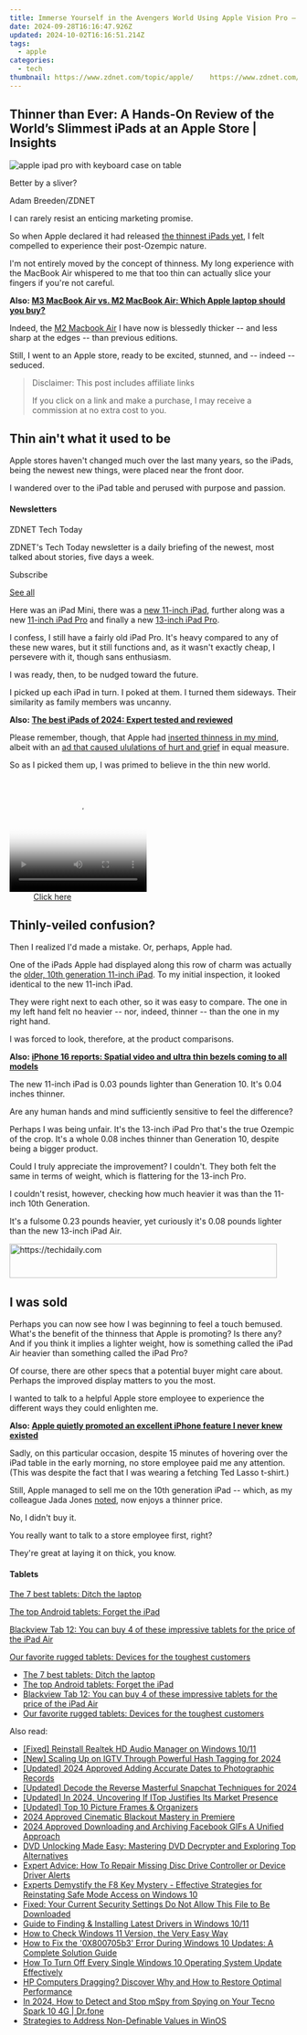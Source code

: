 ```yaml
---
title: Immerse Yourself in the Avengers World Using Apple Vision Pro – Latest Insights Await on May 30 | ZDNET
date: 2024-09-28T16:16:47.926Z
updated: 2024-10-02T16:16:51.214Z
tags:
  - apple
categories:
  - tech
thumbnail: https://www.zdnet.com/topic/apple/    https://www.zdnet.com/a/img/resize/980e23a5c1f3bb3af0eb6a507960afaca2ba580a/2024/05/22/01631b59-a5a9-42ef-925c-75d40c02c99e/whatifimmersive-screenshot-helashard.png?width=170&height=96&fit=crop&format=pjpg&auto=webp
---
```


## Thinner than Ever: A Hands-On Review of the World’s Slimmest iPads at an Apple Store | Insights

![apple ipad pro with keyboard case on table](https://www.zdnet.com/a/img/resize/0ff7aff76b7c3dd00d781260e51562d7bd631a28/2024/05/22/02d02554-4a0f-4413-b8e5-57110538ccf1/ipad-pro-004.jpg?auto=webp&width=1280)

Better by a sliver?

Adam Breeden/ZDNET

I can rarely resist an enticing marketing promise.

So when Apple declared it had released [the thinnest iPads yet](https://www.zdnet.com/article/latest-ipad-launch-marred-by-one-big-mistake-heres-how-apple-can-fix-it/), I felt compelled to experience their post-Ozempic nature.

I'm not entirely moved by the concept of thinness. My long experience with the MacBook Air whispered to me that too thin can actually slice your fingers if you're not careful.

**Also: [M3 MacBook Air vs. M2 MacBook Air: Which Apple laptop should you buy?](https://www.zdnet.com/article/m3-macbook-air-vs-m2-macbook-air/)**

Indeed, the [M2 Macbook Air](https://apple.sjv.io/c/159047/435031/7613?&sharedid=zdnet&partnerpropertyid=1980086&u=https%3A%2F%2Fwww.apple.com%2Fshop%2Fbuy-mac%2Fmacbook-air%2F13-inch-m2&subId1=zd-%5F%5FCOM%5FCLICK%5FID%5F%5F-dtp) I have now is blessedly thicker -- and less sharp at the edges -- than previous editions.

Still, I went to an Apple store, ready to be excited, stunned, and -- indeed -- seduced.

>  Disclaimer: This post includes affiliate links
>
>  If you click on a link and make a purchase, I may receive a commission at no extra cost to you.
>

## Thin ain't what it used to be

Apple stores haven't changed much over the last many years, so the iPads, being the newest new things, were placed near the front door.

I wandered over to the iPad table and perused with purpose and passion.

#### Newsletters

ZDNET Tech Today

ZDNET's Tech Today newsletter is a daily briefing of the newest, most talked about stories, five days a week.

 Subscribe

[See all](https://www.zdnet.com/newsletters/)

Here was an iPad Mini, there was a [new 11-inch iPad](https://apple.sjv.io/c/159047/435031/7613?&sharedid=zdnet&partnerpropertyid=1980086&u=https%3A%2F%2Fwww.apple.com%2Fshop%2Fbuy-ipad%2Fipad-air&subId1=zd-%5F%5FCOM%5FCLICK%5FID%5F%5F-dtp), further along was a new [11-inch iPad Pro](https://apple.sjv.io/c/159047/435031/7613?&sharedid=zdnet&partnerpropertyid=1980086&u=https%3A%2F%2Fwww.apple.com%2Fshop%2Fbuy-ipad%2Fipad-pro&subId1=zd-%5F%5FCOM%5FCLICK%5FID%5F%5F-dtp) and finally a new [13-inch iPad Pro](https://apple.sjv.io/c/159047/435031/7613?&sharedid=zdnet&partnerpropertyid=1980086&u=https%3A%2F%2Fwww.apple.com%2Fshop%2Fbuy-ipad%2Fipad-pro&subId1=zd-%5F%5FCOM%5FCLICK%5FID%5F%5F-dtp).

I confess, I still have a fairly old iPad Pro. It's heavy compared to any of these new wares, but it still functions and, as it wasn't exactly cheap, I persevere with it, though sans enthusiasm.

I was ready, then, to be nudged toward the future.

I picked up each iPad in turn. I poked at them. I turned them sideways. Their similarity as family members was uncanny.

**Also: [The best iPads of 2024: Expert tested and reviewed](https://www.zdnet.com/article/best-ipad/)**

Please remember, though, that Apple had [inserted thinness in my mind](https://www.zdnet.com/article/latest-ipad-launch-marred-by-one-big-mistake-heres-how-apple-can-fix-it/), albeit with an [ad that caused ululations of hurt and grief](https://www.youtube.com/watch?v=ntjkwIXWtrc) in equal measure.

So as I picked them up, I was primed to believe in the thin new world.

<!-- affiliate ads begin -->
<span id="1265663">
					<video width="240" height="200" style="cursor:pointer"
           poster="//a.impactradius-go.com/display-clicktoplayimage/1265663.png"
           onclick="if(!this.playClicked){this.play();this.setAttribute('controls',true);this.playClicked=true;}">
	   <source src="//a.impactradius-go.com/display-ad/4482-1265663">
	   <img src="//a.impactradius-go.com/display-clicktoplayimage/1265663.png" style="border: none; height: 100%; width: 100%; object-fit: contain">
	</video>
	<div style="width:150px;text-align:center"><a href="javascript:window.open(decodeURIComponent('https%3A%2F%2Fmartinic.evyy.net%2Fc%2F5597632%2F1265663%2F4482'), '_blank');void(0);">Click here</a></div>
</span>
<img height="0" width="0" src="https://imp.pxf.io/i/5597632/1265663/4482" style="position:absolute;visibility:hidden;" border="0" />
<!-- affiliate ads end -->

## Thinly-veiled confusion?

Then I realized I'd made a mistake. Or, perhaps, Apple had.

One of the iPads Apple had displayed along this row of charm was actually the [older, 10th generation 11-inch iPad](https://apple.sjv.io/c/159047/435031/7613?&sharedid=zdnet&partnerpropertyid=1980086&u=https%3A%2F%2Fwww.apple.com%2Fshop%2Fbuy-ipad%2Fipad&subId1=zd-%5F%5FCOM%5FCLICK%5FID%5F%5F-dtp). To my initial inspection, it looked identical to the new 11-inch iPad.

They were right next to each other, so it was easy to compare. The one in my left hand felt no heavier -- nor, indeed, thinner -- than the one in my right hand.

I was forced to look, therefore, at the product comparisons. 

**Also: [iPhone 16 reports: Spatial video and ultra thin bezels coming to all models](https://www.zdnet.com/article/iphone-16-reports-spatial-video-and-ultra-thin-bezels-coming-to-all-models/)**

The new 11-inch iPad is 0.03 pounds lighter than Generation 10\. It's 0.04 inches thinner. 

Are any human hands and mind sufficiently sensitive to feel the difference? 

Perhaps I was being unfair. It's the 13-inch iPad Pro that's the true Ozempic of the crop. It's a whole 0.08 inches thinner than Generation 10, despite being a bigger product. 

Could I truly appreciate the improvement? I couldn't. They both felt the same in terms of weight, which is flattering for the 13-inch Pro.

I couldn't resist, however, checking how much heavier it was than the 11-inch 10th Generation. 

It's a fulsome 0.23 pounds heavier, yet curiously it's 0.08 pounds lighter than the new 13-inch iPad Air.

<!-- affiliate ads begin -->
<a href="https://aligracehair.sjv.io/c/5597632/2135360/19272" target="_top" id="2135360">
  <img src="//a.impactradius-go.com/display-ad/19272-2135360" border="0" alt="https://techidaily.com" width="468" height="60"/>
</a>
<img height="0" width="0" src="https://aligracehair.sjv.io/i/5597632/2135360/19272" style="position:absolute;visibility:hidden;" border="0" />
<!-- affiliate ads end -->

## I was sold

Perhaps you can now see how I was beginning to feel a touch bemused. What's the benefit of the thinness that Apple is promoting? Is there any? And if you think it implies a lighter weight, how is something called the iPad Air heavier than something called the iPad Pro?

Of course, there are other specs that a potential buyer might care about. Perhaps the improved display matters to you the most.

I wanted to talk to a helpful Apple store employee to experience the different ways they could enlighten me. 

**Also: [Apple quietly promoted an excellent iPhone feature I never knew existed](https://www.zdnet.com/article/apple-quietly-promoted-an-excellent-iphone-feature-i-never-knew-existed/)**

Sadly, on this particular occasion, despite 15 minutes of hovering over the iPad table in the early morning, no store employee paid me any attention. (This was despite the fact that I was wearing a fetching Ted Lasso t-shirt.)

Still, Apple managed to sell me on the 10th generation iPad -- which, as my colleague Jada Jones [noted](https://www.zdnet.com/article/this-349-ipad-was-sneakily-the-best-announcement-during-apples-let-loose-event/), now enjoys a thinner price.

No, I didn't buy it.

You really want to talk to a store employee first, right?

They're great at laying it on thick, you know.

#### Tablets

[The 7 best tablets: Ditch the laptop](https://www.zdnet.com/article/best-tablet/ "The 7 best tablets: Ditch the laptop")

[The top Android tablets: Forget the iPad](https://www.zdnet.com/article/best-android-tablet/ "The top Android tablets: Forget the iPad")

[Blackview Tab 12: You can buy 4 of these impressive tablets for the price of the iPad Air](https://www.zdnet.com/article/blackview-tab-12-review/ "Blackview Tab 12: You can buy 4 of these impressive tablets for the price of the iPad Air")

[Our favorite rugged tablets: Devices for the toughest customers](https://www.zdnet.com/article/best-rugged-tablet/ "Our favorite rugged tablets: Devices for the toughest customers")

* [The 7 best tablets: Ditch the laptop](https://www.zdnet.com/article/best-tablet/ "The 7 best tablets: Ditch the laptop")
* [The top Android tablets: Forget the iPad](https://www.zdnet.com/article/best-android-tablet/ "The top Android tablets: Forget the iPad")
* [Blackview Tab 12: You can buy 4 of these impressive tablets for the price of the iPad Air](https://www.zdnet.com/article/blackview-tab-12-review/ "Blackview Tab 12: You can buy 4 of these impressive tablets for the price of the iPad Air")
* [Our favorite rugged tablets: Devices for the toughest customers](https://www.zdnet.com/article/best-rugged-tablet/ "Our favorite rugged tablets: Devices for the toughest customers")

<ins class="adsbygoogle"
     style="display:block"
     data-ad-format="autorelaxed"
     data-ad-client="ca-pub-7571918770474297"
     data-ad-slot="1223367746"></ins>

<ins class="adsbygoogle"
     style="display:block"
     data-ad-client="ca-pub-7571918770474297"
     data-ad-slot="8358498916"
     data-ad-format="auto"
     data-full-width-responsive="true"></ins>

<span class="atpl-alsoreadstyle">Also read:</span>
<div><ul>
<li><a href="https://tech-recovery.techidaily.com/fixed-reinstall-realtek-hd-audio-manager-on-windows-1011/"><u>[Fixed] Reinstall Realtek HD Audio Manager on Windows 10/11</u></a></li>
<li><a href="https://instagram-video-recordings.techidaily.com/new-scaling-up-on-igtv-through-powerful-hash-tagging-for-2024/"><u>[New] Scaling Up on IGTV Through Powerful Hash Tagging for 2024</u></a></li>
<li><a href="https://fox-hovers.techidaily.com/updated-2024-approved-adding-accurate-dates-to-photographic-records/"><u>[Updated] 2024 Approved Adding Accurate Dates to Photographic Records</u></a></li>
<li><a href="https://snapchat-videos.techidaily.com/updated-decode-the-reverse-masterful-snapchat-techniques-for-2024/"><u>[Updated] Decode the Reverse Masterful Snapchat Techniques for 2024</u></a></li>
<li><a href="https://visual-screen-recording.techidaily.com/updated-in-2024-uncovering-if-itop-justifies-its-market-presence/"><u>[Updated] In 2024, Uncovering If ITop Justifies Its Market Presence</u></a></li>
<li><a href="https://fox-hovers.techidaily.com/updated-top-10-picture-frames-and-organizers/"><u>[Updated] Top 10 Picture Frames & Organizers</u></a></li>
<li><a href="https://extra-information.techidaily.com/2024-approved-cinematic-blackout-mastery-in-premiere/"><u>2024 Approved Cinematic Blackout Mastery in Premiere</u></a></li>
<li><a href="https://facebook-video-content.techidaily.com/2024-approved-downloading-and-archiving-facebook-gifs-a-unified-approach/"><u>2024 Approved Downloading and Archiving Facebook GIFs A Unified Approach</u></a></li>
<li><a href="https://win-howtos.techidaily.com/dvd-unlocking-made-easy-mastering-dvd-decrypter-and-exploring-top-alternatives/"><u>DVD Unlocking Made Easy: Mastering DVD Decrypter and Exploring Top Alternatives</u></a></li>
<li><a href="https://tech-recovery.techidaily.com/expert-advice-how-to-repair-missing-disc-drive-controller-or-device-driver-alerts/"><u>Expert Advice: How To Repair Missing Disc Drive Controller or Device Driver Alerts</u></a></li>
<li><a href="https://tech-recovery.techidaily.com/experts-demystify-the-f8-key-mystery-effective-strategies-for-reinstating-safe-mode-access-on-windows-10/"><u>Experts Demystify the F8 Key Mystery - Effective Strategies for Reinstating Safe Mode Access on Windows 10</u></a></li>
<li><a href="https://tech-recovery.techidaily.com/fixed-your-current-security-settings-do-not-allow-this-file-to-be-downloaded/"><u>Fixed: Your Current Security Settings Do Not Allow This File to Be Downloaded</u></a></li>
<li><a href="https://tech-recovery.techidaily.com/guide-to-finding-and-installing-latest-drivers-in-windows-1011/"><u>Guide to Finding & Installing Latest Drivers in Windows 10/11</u></a></li>
<li><a href="https://tech-recovery.techidaily.com/how-to-check-windows-11-version-the-very-easy-way/"><u>How to Check Windows 11 Version, the Very Easy Way</u></a></li>
<li><a href="https://tech-recovery.techidaily.com/how-to-fix-the-0x800705b3-error-during-windows-10-updates-a-complete-solution-guide/"><u>How to Fix the '0X800705b3' Error During Windows 10 Updates: A Complete Solution Guide</u></a></li>
<li><a href="https://tech-recovery.techidaily.com/how-to-turn-off-every-single-windows-10-operating-system-update-effectively/"><u>How To Turn Off Every Single Windows 10 Operating System Update Effectively</u></a></li>
<li><a href="https://tech-recovery.techidaily.com/hp-computers-dragging-discover-why-and-how-to-restore-optimal-performance/"><u>HP Computers Dragging? Discover Why and How to Restore Optimal Performance</u></a></li>
<li><a href="https://location-social.techidaily.com/in-2024-how-to-detect-and-stop-mspy-from-spying-on-your-tecno-spark-10-4g-drfone-by-drfone-virtual-android/"><u>In 2024, How to Detect and Stop mSpy from Spying on Your Tecno Spark 10 4G | Dr.fone</u></a></li>
<li><a href="https://windows11.techidaily.com/strategies-to-address-non-definable-values-in-winos/"><u>Strategies to Address Non-Definable Values in WinOS</u></a></li>
</ul></div>

